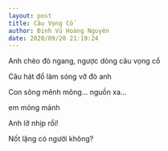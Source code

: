 ```yaml
---
layout: post
title: Câu Vọng Cổ
author: Đinh Vũ Hoàng Nguyên
date: 2020/09/20 21:19:24
---
```


Anh chèo đò ngang, ngược dòng câu vọng cổ

Câu hát đổ làm sóng vỡ đò anh

Con sông mênh mông… nguồn xa…

em mỏng mảnh

Anh lỡ nhịp rồi!

Nốt lặng có người không?